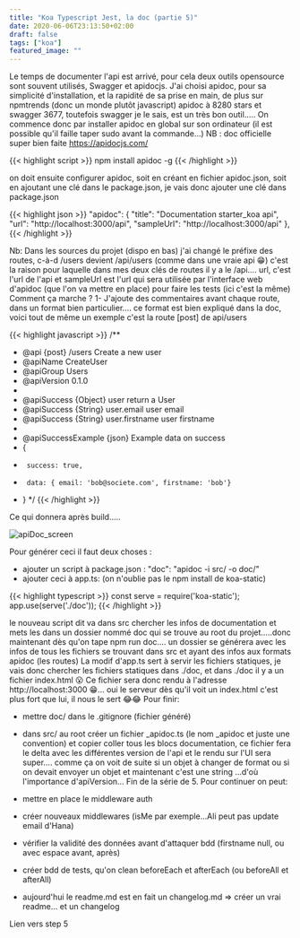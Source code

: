 ```yaml
---
title: "Koa Typescript Jest, la doc (partie 5)"
date: 2020-06-06T23:13:50+02:00
draft: false
tags: ["koa"]
featured_image: ""
---
```


Le temps de documenter l'api est arrivé, pour cela deux outils opensource sont souvent utilisés, Swagger et apidocjs.
J'ai choisi apidoc, pour sa simplicité d'installation, et la rapidité de sa prise en main, de plus sur npmtrends (donc un monde plutôt javascript) apidoc à 8280 stars et swagger 3677, toutefois swagger je le sais, est un très bon outil…..
On commence donc par installer apidoc en global sur son ordinateur (il est possible qu'il faille taper sudo avant la commande…)
NB : doc officielle super bien faite https://apidocjs.com/

{{< highlight script >}}
npm install apidoc -g
{{< /highlight >}}

on doit ensuite configurer apidoc, soit en créant en fichier apidoc.json, soit en ajoutant une clé dans le package.json, je vais donc ajouter une clé dans package.json

{{< highlight json >}}
"apidoc": {
"title": "Documentation starter_koa api",
"url": "http://localhost:3000/api",
"sampleUrl": "http://localhost:3000/api"
},
{{< /highlight >}}

Nb: Dans les sources du projet (dispo en bas) j'ai changé le préfixe des routes, c-à-d /users devient /api/users (comme dans une vraie api 😁)
c'est la raison pour laquelle dans mes deux clés de routes il y a le /api….
url, c'est l'url de l'api et sampleUrl est l'url qui sera utilisée par l'interface web d'apidoc (que l'on va mettre en place) pour faire les tests (ici c'est la même)
Comment ça marche ?
1- J'ajoute des commentaires avant chaque route, dans un format bien particulier…. ce format est bien expliqué dans la doc, voici tout de même un exemple c'est la route [post] de api/users

{{< highlight javascript >}}
/**
* @api {post} /users Create a new user
* @apiName CreateUser
* @apiGroup Users
* @apiVersion 0.1.0
*
* @apiSuccess {Object} user return a User
* @apiSuccess {String} user.email user email
* @apiSuccess {String} user.firstname user firstname
*
* @apiSuccessExample {json} Example data on success
* {
*      success: true,
*      data: { email: 'bob@societe.com', firstname: 'bob'}
* }
*/
{{< /highlight >}}

Ce qui donnera après build.....


![apiDoc_screen](/images/apiDoc_screen.png)

Pour générer ceci il faut deux choses :

- ajouter un script à package.json : "doc": "apidoc -i src/ -o doc/"
- ajouter ceci à app.ts: (on n'oublie pas le npm install de koa-static)

{{< highlight typescript >}}
const serve = require('koa-static');
app.use(serve('./doc'));
{{< /highlight >}}

le nouveau script dit va dans src chercher les infos de documentation et mets les dans un dossier nommé doc qui se trouve au root du projet…..donc maintenant dès qu'on tape npm run doc…. un dossier se générera avec les infos de tous les fichiers se trouvant dans src et ayant des infos aux formats apidoc (les routes)
La modif d'app.ts sert à servir les fichiers statiques, je vais donc chercher les fichiers statiques dans ./doc, et dans ./doc il y a un fichier index.html 😮
Ce fichier sera donc rendu à l'adresse http://localhost:3000 😁… oui le serveur dès qu'il voit un index.html c'est plus fort que lui, il nous le sert 😂😂
Pour finir:

- mettre doc/ dans le .gitignore (fichier généré)
- dans src/ au root créer un fichier _apidoc.ts (le nom _apidoc et juste une convention) et copier coller tous les blocs documentation, ce fichier fera le delta avec les différentes version de l'api et le rendu sur l'UI sera super…. comme ça on voit de suite si un objet à changer de format ou si on devait envoyer un objet et maintenant c'est une string …d'où l'importance d'apiVersion…
Fin de la série de 5.
Pour continuer on peut:

- mettre en place le middleware auth
- créer nouveaux middlewares (isMe par exemple…Ali peut pas update email d'Hana)
- vérifier la validité des données avant d'attaquer bdd (firstname null, ou avec espace avant, après)
- créer bdd de tests, qu'on clean beforeEach et afterEach (ou beforeAll et afterAll) 
- aujourd'hui le readme.md est en fait un changelog.md => créer un vrai readme… et un changelog

Lien vers step 5




